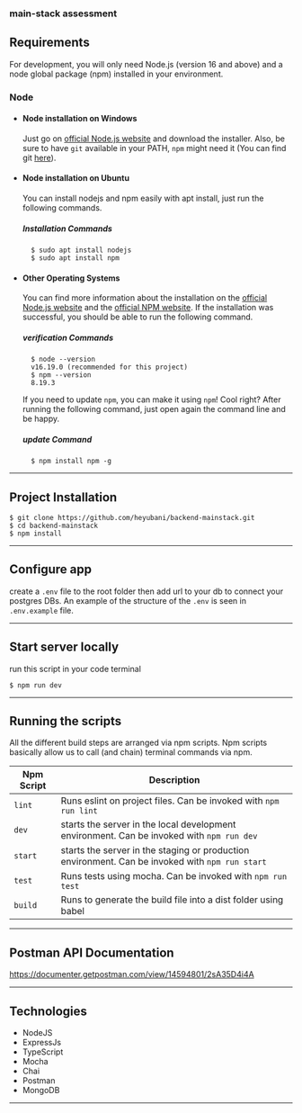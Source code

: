 ### main-stack assessment

## Requirements

For development, you will only need Node.js (version 16 and above) and a node global package (npm) installed in your environment.

### Node

- #### Node installation on Windows

    Just go on [official Node.js website](https://nodejs.org/) and download the installer.
    Also, be sure to have `git` available in your PATH, `npm` might need it (You can find git [here](https://git-scm.com/)).

- #### Node installation on Ubuntu

    You can install nodejs and npm easily with apt install, just run the following commands.

    ##### Installation Commands

        $ sudo apt install nodejs
        $ sudo apt install npm

- #### Other Operating Systems

    You can find more information about the installation on the [official Node.js website](https://nodejs.org/) and the [official NPM website](https://npmjs.org/).
    If the installation was successful, you should be able to run the following command.

    ##### verification Commands

        $ node --version
        v16.19.0 (recommended for this project)
        $ npm --version
        8.19.3
    If you need to update `npm`, you can make it using `npm`! Cool right? After running the following command, just open again the command line and be happy.

    ##### update Command

        $ npm install npm -g

---

## Project Installation

    $ git clone https://github.com/heyubani/backend-mainstack.git
    $ cd backend-mainstack
    $ npm install

---

## Configure app

create a  `.env` file to the root folder then add url to your db to connect your postgres DBs. 
An example of the structure of the `.env` is seen in `.env.example` file.

---

## Start server locally

run this script in your code terminal

    $ npm run dev

---

## Running the scripts

All the different build steps are arranged via npm scripts.
Npm scripts basically allow us to call (and chain) terminal commands via npm.

| Npm Script                | Description                                                                                       |
| ------------------------- | ------------------------------------------------------------------------------------------------- |
| `lint`                    | Runs eslint on project files. Can be invoked with `npm run lint`      |    |
| `dev`                     | starts the server in the local development environment. Can be invoked with `npm run dev` |            |
| `start`                   | starts the server in the staging or production environment. Can be invoked with `npm run start`                  |
| `test`                    | Runs tests using mocha. Can be invoked with `npm run test`      |
| `build`                   | Runs to generate the build file into a dist folder using babel      |

---

## Postman API Documentation

https://documenter.getpostman.com/view/14594801/2sA35D4i4A

___

## Technologies

- NodeJS
- ExpressJs
- TypeScript
- Mocha
- Chai
- Postman
- MongoDB

---
